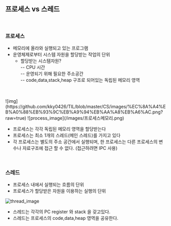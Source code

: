 
## 프로세스 vs 스레드
<br>

### 프로세스 
* 메모리에 올라와 실행되고 있는 프로그램
* 운영체제로부터 시스템 자원을 할당받는 작업의 단위
  * 할당받는 시스템자원?<br>
  -- CPU 시간<br>
  -- 운영되기 위해 필요한 주소공간 <br>
  -- code,data,stack,heap 구조로 되어있는 독립된 메모리 영역
  <br>


<br>
![img](https://github.com/kky0426/TIL/blob/master/CS/images/%EC%8A%A4%EB%A0%88%EB%93%9C%EB%A9%94%EB%AA%A8%EB%A6%AC.png?raw=true)
![process_image](/images/프로세스메모리.png)

* 프로세스는 각각 독립된 메모리 영역을 할당받는다
* 프로세스는 최소 1개의 스레드(메인 스레드)를 가지고 있다
* 각 프로세스는 별도의 주소 공간에서 실행되며, 한 프로세스는 다른 프로세스의 변수나 자료구조에 접근 할 수 없다. (접근하려면 IPC 사용)

<br>

### 스레드 
* 프로세스 내에서 실행되는 흐름의 단위
* 프로세스가 할당받은 자원을 이용하는 실행의 단위

![thread_image](/images/스레드메모리.png)
* 스레드는 각각의 PC register 와 stack 을 갖고있다.
* 스레드는 프로세스의 code,data,heap 영역을 공유한다.
